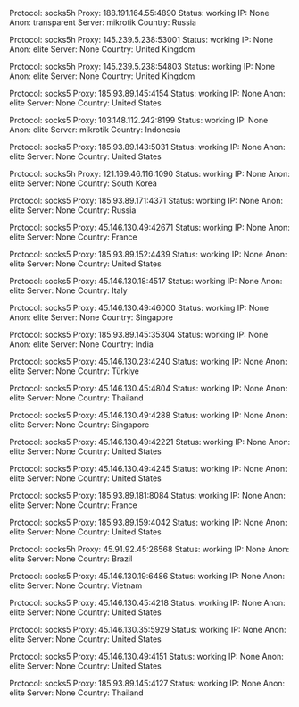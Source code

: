 Protocol: socks5h
Proxy: 188.191.164.55:4890
Status: working
IP: None
Anon: transparent
Server: mikrotik
Country: Russia

Protocol: socks5h
Proxy: 145.239.5.238:53001
Status: working
IP: None
Anon: elite
Server: None
Country: United Kingdom

Protocol: socks5h
Proxy: 145.239.5.238:54803
Status: working
IP: None
Anon: elite
Server: None
Country: United Kingdom

Protocol: socks5
Proxy: 185.93.89.145:4154
Status: working
IP: None
Anon: elite
Server: None
Country: United States

Protocol: socks5
Proxy: 103.148.112.242:8199
Status: working
IP: None
Anon: elite
Server: mikrotik
Country: Indonesia

Protocol: socks5
Proxy: 185.93.89.143:5031
Status: working
IP: None
Anon: elite
Server: None
Country: United States

Protocol: socks5h
Proxy: 121.169.46.116:1090
Status: working
IP: None
Anon: elite
Server: None
Country: South Korea

Protocol: socks5
Proxy: 185.93.89.171:4371
Status: working
IP: None
Anon: elite
Server: None
Country: Russia

Protocol: socks5
Proxy: 45.146.130.49:42671
Status: working
IP: None
Anon: elite
Server: None
Country: France

Protocol: socks5
Proxy: 185.93.89.152:4439
Status: working
IP: None
Anon: elite
Server: None
Country: United States

Protocol: socks5
Proxy: 45.146.130.18:4517
Status: working
IP: None
Anon: elite
Server: None
Country: Italy

Protocol: socks5
Proxy: 45.146.130.49:46000
Status: working
IP: None
Anon: elite
Server: None
Country: Singapore

Protocol: socks5
Proxy: 185.93.89.145:35304
Status: working
IP: None
Anon: elite
Server: None
Country: India

Protocol: socks5
Proxy: 45.146.130.23:4240
Status: working
IP: None
Anon: elite
Server: None
Country: Türkiye

Protocol: socks5
Proxy: 45.146.130.45:4804
Status: working
IP: None
Anon: elite
Server: None
Country: Thailand

Protocol: socks5
Proxy: 45.146.130.49:4288
Status: working
IP: None
Anon: elite
Server: None
Country: Singapore

Protocol: socks5
Proxy: 45.146.130.49:42221
Status: working
IP: None
Anon: elite
Server: None
Country: United States

Protocol: socks5
Proxy: 45.146.130.49:4245
Status: working
IP: None
Anon: elite
Server: None
Country: United States

Protocol: socks5
Proxy: 185.93.89.181:8084
Status: working
IP: None
Anon: elite
Server: None
Country: France

Protocol: socks5
Proxy: 185.93.89.159:4042
Status: working
IP: None
Anon: elite
Server: None
Country: United States

Protocol: socks5h
Proxy: 45.91.92.45:26568
Status: working
IP: None
Anon: elite
Server: None
Country: Brazil

Protocol: socks5
Proxy: 45.146.130.19:6486
Status: working
IP: None
Anon: elite
Server: None
Country: Vietnam

Protocol: socks5
Proxy: 45.146.130.45:4218
Status: working
IP: None
Anon: elite
Server: None
Country: United States

Protocol: socks5
Proxy: 45.146.130.35:5929
Status: working
IP: None
Anon: elite
Server: None
Country: United States

Protocol: socks5
Proxy: 45.146.130.49:4151
Status: working
IP: None
Anon: elite
Server: None
Country: United States

Protocol: socks5
Proxy: 185.93.89.145:4127
Status: working
IP: None
Anon: elite
Server: None
Country: Thailand

